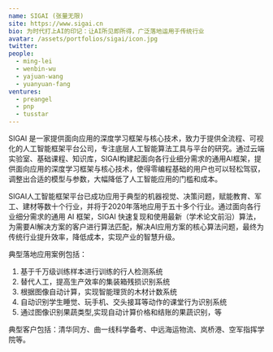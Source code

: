 ```yaml
---
name: SIGAI (张量无限)
site: https://www.sigai.cn
bio: 为时代打上AI的印记：让AI所见即所得，广泛落地运用于传统行业
avatar: /assets/portfolios/sigai/icon.jpg
twitter: 
people:
  - ming-lei
  - wenbin-wu
  - yajuan-wang
  - yuanyuan-fang
ventures:
  - preangel
  - pnp
  - tusstar
---
```


SIGAI 是一家提供面向应用的深度学习框架与核心技术，致力于提供全流程、可视化的人工智能框架平台公司，专注底层人工智能算法工具与平台的研究。通过云端实验室、基础课程、知识库，SIGAI构建起面向各行业细分需求的通用AI框架，提供面向应用的深度学习框架与核心技术，使得零编程基础的用户也可以轻松驾驭，调整出合适的模型与参数，大幅降低了人工智能应用的门槛和成本。

SIGAI人工智能框架平台已成功应用于典型的机器视觉、决策问题，赋能教育、军工、建材等数十个行业，并将于2020年落地应用于五十多个行业。通过面向各行业细分需求的通用 AI 框架，SIGAI 快速复现和使用最新（学术论文前沿）算法，为需要AI解决方案的客户进行算法匹配，解决AI应用方案的核心算法问题，最终为传统行业提升效率，降低成本，实现产业的智慧升级。

典型落地应用案例包括：

1. 基于千万级训练样本进行训练的行人检测系统
1. 替代人工，提高生产效率的集装箱残损识别系统
1. 根据图像自动计算，实现智能理货的木材计数系统
1. 自动识别学生睡觉、玩手机、交头接耳等动作的课堂行为识别系统
1. 通过图像识别果蔬类型,实现自动计算价格和结账的果蔬识别，等

典型客户包括：清华同方、曲一线科学备考、中远海运物流、岚桥港、空军指挥学院等。
